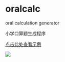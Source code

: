 # oralcalc
oral calculation generator

小学口算题生成程序

[点击此处查看示例](https://popocoo.github.io/oralcalc/)

![](https://popocoo.github.io/oralcalc/shot1.jpg)
